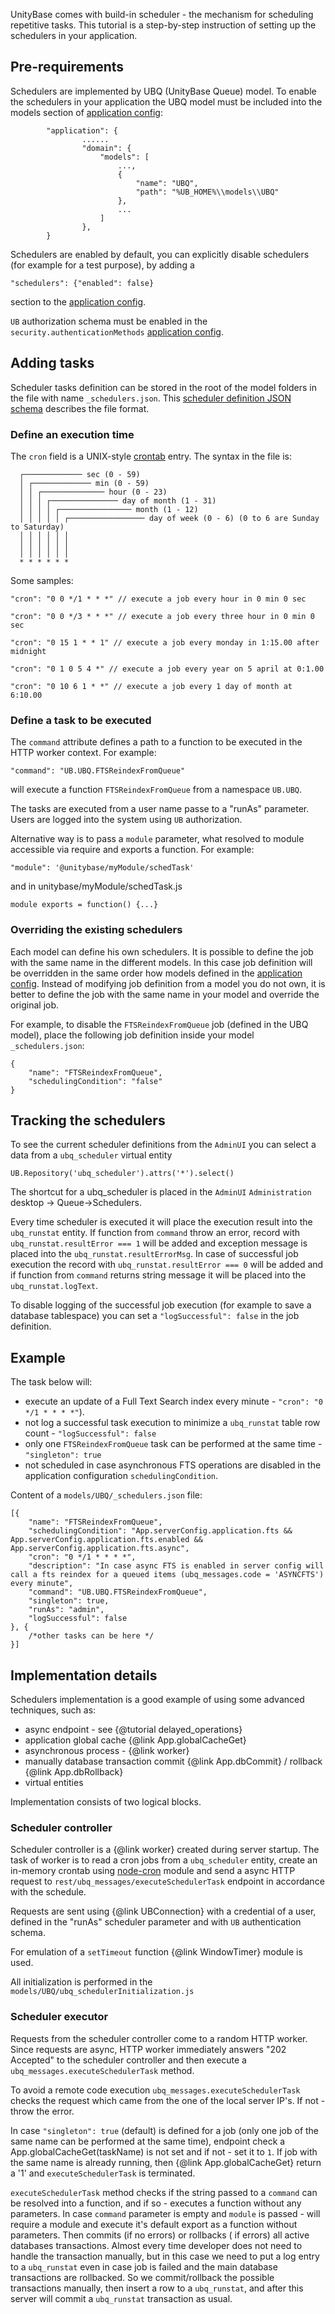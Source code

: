 ﻿UnityBase comes with build-in scheduler - the mechanism for scheduling repetitive tasks.
This tutorial is a step-by-step instruction of setting up the schedulers in your application.

## Pre-requirements

Schedulers are implemented by UBQ (UnityBase Queue) model. To enable the schedulers in your application the UBQ model
must be included into the models section of [application config]:

        	"application": {
                    ......
                    "domain": {
                        "models": [
                            ...,
                            {
                                "name": "UBQ",
                                "path": "%UB_HOME%\\models\\UBQ"
                            },
                            ...
                        ]
                    },
       		}

Schedulers are enabled by default, you can explicitly disable schedulers (for example for a test purpose), by adding a

    "schedulers": {"enabled": false}

section to the [application config].

`UB` authorization schema must be enabled in the `security.authenticationMethods` [application config].

## Adding tasks
Scheduler tasks definition can be stored in the root of the model folders in the file with name `_schedulers.json`.
This [scheduler definition JSON schema] describes the file format.

### Define an execution time
The `cron` field is a UNIX-style [crontab] entry. The syntax in the file is:

      ┌───────────── sec (0 - 59)
      │ ┌───────────── min (0 - 59)
      │ │ ┌────────────── hour (0 - 23)
      │ │ │ ┌─────────────── day of month (1 - 31)
      │ │ │ │ ┌──────────────── month (1 - 12)
      │ │ │ │ │ ┌───────────────── day of week (0 - 6) (0 to 6 are Sunday to Saturday)
      │ │ │ │ │ │
      │ │ │ │ │ │
      │ │ │ │ │ │
      * * * * * *

Some samples:

    "cron": "0 0 */1 * * *" // execute a job every hour in 0 min 0 sec

    "cron": "0 0 */3 * * *" // execute a job every three hour in 0 min 0 sec

    "cron": "0 15 1 * * 1" // execute a job every monday in 1:15.00 after midnight

    "cron": "0 1 0 5 4 *" // execute a job every year on 5 april at 0:1.00

    "cron": "0 10 6 1 * *" // execute a job every 1 day of month at 6:10.00

### Define a task to be executed
The `command` attribute defines a path to a function to be executed in the HTTP worker context.
For example:

    "command": "UB.UBQ.FTSReindexFromQueue"

will execute a function `FTSReindexFromQueue` from a namespace `UB.UBQ`.

The tasks are executed from a user name passe to a "runAs" parameter. Users are logged into the system using `UB` authorization.

Alternative way is to pass a `module` parameter, what resolved to module accessible via require and exports a function.
For example:

    "module": '@unitybase/myModule/schedTask'

and in unitybase/myModule/schedTask.js 

	module exports = function() {...}

### Overriding the existing schedulers
Each model can define his own schedulers. It is possible to define the job with the same name in the different models.
In this case job definition will be overridden in the same order how models defined in the [application config].
Instead of modifying job definition from a model you do not own, it is better to define the job with the same name
in your model and override the original job.

For example, to disable the `FTSReindexFromQueue` job (defined in the UBQ model), place the following job definition
inside your model `_schedulers.json`:

    {
     	"name": "FTSReindexFromQueue",
        "schedulingCondition": "false"
    }

## Tracking the schedulers
To see the current scheduler definitions from the `AdminUI` you can select a data from a `ubq_scheduler` virtual entity

    UB.Repository('ubq_scheduler').attrs('*').select()

The shortcut for a ubq_scheduler is placed in the `AdminUI` `Administration` desktop -> Queue->Schedulers.

Every time scheduler is executed it will place the execution result into the `ubq_runstat` entity.
If function from `command` throw an error, record with `ubq_runstat.resultError === 1` will be added and exception
message is placed into the `ubq_runstat.resultErrorMsg`.
In case of successful job execution the record with `ubq_runstat.resultError === 0` will be added and if function from `command` returns
string message it will be placed into the `ubq_runstat.logText`.

To disable logging of the successful job execution (for example to save a database tablespace) you can
set a `"logSuccessful": false` in the job definition.

## Example
The task below will:

  - execute an update of a Full Text Search index every minute  - `"cron": "0 */1 * * * *"`).
  - not log a successful task execution to minimize a `ubq_runstat` table row count - `"logSuccessful": false`
  - only one `FTSReindexFromQueue` task can be performed at the same time - `"singleton": true`
  - not scheduled in case asynchronous FTS operations are disabled in the application configuration  `schedulingCondition`.

Content of a `models/UBQ/_schedulers.json` file:

    [{
        "name": "FTSReindexFromQueue",
        "schedulingCondition": "App.serverConfig.application.fts && App.serverConfig.application.fts.enabled && App.serverConfig.application.fts.async",
        "cron": "0 */1 * * * *",
        "description": "In case async FTS is enabled in server config will call a fts reindex for a queued items (ubq_messages.code = 'ASYNCFTS') every minute",
        "command": "UB.UBQ.FTSReindexFromQueue",
        "singleton": true,
        "runAs": "admin",
        "logSuccessful": false
    }, {
        /*other tasks can be here */
    }]

## Implementation details

Schedulers implementation is a good example of using some advanced techniques, such as:

 - async endpoint - see {@tutorial delayed_operations}
 - application global cache {@link App.globalCacheGet}
 - asynchronous process - {@link worker}
 - manually database transaction commit {@link App.dbCommit} / rollback  {@link App.dbRollback}
 - virtual entities

Implementation consists of two logical blocks.

### Scheduler controller
Scheduler controller is a {@link worker} created during server startup. The task of worker is to read a cron jobs from
a `ubq_scheduler` entity, create an in-memory crontab using [node-cron](https://github.com/ncb000gt/node-cron) module
and send a async HTTP request to `rest/ubq_messages/executeSchedulerTask` endpoint in accordance with the schedule.

Requests are sent using {@link UBConnection} with a credential of a user, defined in the "runAs" scheduler parameter and
with `UB` authentication schema.

For emulation of a `setTimeout` function {@link WindowTimer} module is used.

All initialization is performed in the `models/UBQ/ubq_schedulerInitialization.js`

### Scheduler executor
Requests from the scheduler controller come to a random HTTP worker. Since requests are async, HTTP worker immediately
answers "202 Accepted" to the scheduler controller and then execute a `ubq_messages.executeSchedulerTask` method.

To avoid a remote code execution `ubq_messages.executeSchedulerTask` checks the request which came from the one of the local
server IP's. If not - throw the error.

In case `"singleton": true` (default) is defined for a job (only one job of the same name can be performed at the same time),
endpoint check a App.globalCacheGet(taskName) is not set and if not - set it to `1`. If job with the same name is already running,
then {@link App.globalCacheGet} return a '1' and `executeSchedulerTask` is terminated.

`executeSchedulerTask` method checks if the string passed to a `command` can be resolved into a function, and if so - executes a function
without any parameters.
In case `command` parameter is empty and `module` is passed - will require a module and execute it's default export as a function without parameters.
Then commits (if no errors) or rollbacks ( if errors) all active databases transactions.
Almost every time developer does not need to handle the transaction manually, but in this case we need to put a log
entry to a `ubq_runstat` even in case job is failed and the main database transactions are rollbacked. So we commit/rollback
the possible transactions manually, then insert a row to a `ubq_runstat`, and after this server will commit a `ubq_runstat`
transaction as usual.



[application config]: /models/UB/docson/index.html#../schemas/ubConfig.schema.json
[scheduler definition JSON schema]: /models/UB/docson/index.html#../schemas/scheduler.config.schema.json
[crontab]: https://en.wikipedia.org/wiki/Cron

